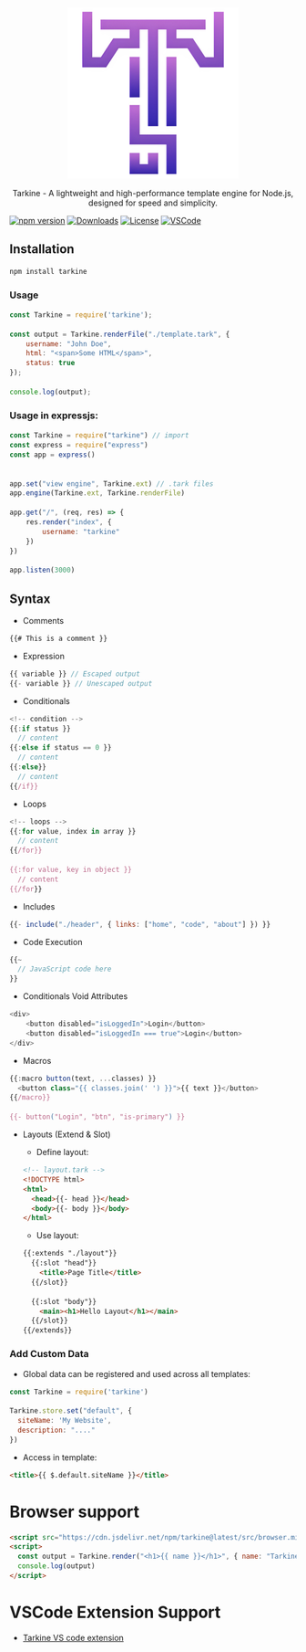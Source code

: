 <p align="center">
    <img src="https://raw.githubusercontent.com/madhanmaaz/tarkine/master/logo.webp" height="300">
</p>
<p align="center">
Tarkine - A lightweight and high-performance template engine for Node.js, designed for speed and simplicity.
</p>

[![npm version](https://img.shields.io/npm/v/tarkine.svg)](https://www.npmjs.com/package/tarkine)
[![Downloads](https://img.shields.io/npm/dm/tarkine.svg)](https://www.npmjs.com/package/tarkine)
[![License](https://img.shields.io/npm/l/tarkine.svg)](https://github.com/madhanmaaz/tarkine/blob/master/LICENSE)
[![VSCode](https://img.shields.io/badge/vscode-extension-blue?logo=visualstudiocode)](https://marketplace.visualstudio.com/items?itemName=madhanmaaz.tarkine-vscode-extension)

## Installation
```bash
npm install tarkine
```

### Usage
```js
const Tarkine = require('tarkine');

const output = Tarkine.renderFile("./template.tark", {
    username: "John Doe",
    html: "<span>Some HTML</span>",
    status: true
});

console.log(output);
```

### Usage in expressjs:
```js
const Tarkine = require("tarkine") // import
const express = require("express")
const app = express()


app.set("view engine", Tarkine.ext) // .tark files
app.engine(Tarkine.ext, Tarkine.renderFile)

app.get("/", (req, res) => {
    res.render("index", {
        username: "tarkine"
    })
})

app.listen(3000)
```
## Syntax
- Comments
```js
{{# This is a comment }}
```

- Expression
```js
{{ variable }} // Escaped output
{{- variable }} // Unescaped output
```

- Conditionals
```js
<!-- condition -->
{{:if status }}
  // content
{{:else if status == 0 }}
  // content
{{:else}}
  // content
{{/if}}
```

- Loops
```js
<!-- loops -->
{{:for value, index in array }}
  // content
{{/for}}

{{:for value, key in object }}
  // content
{{/for}}
```

- Includes
```js
{{- include("./header", { links: ["home", "code", "about"] }) }}
```

- Code Execution
```js
{{~
  // JavaScript code here
}}
```

- Conditionals Void Attributes
```js
<div>
    <button disabled="isLoggedIn">Login</button>
    <button disabled="isLoggedIn === true">Login</button>
</div>
```

- Macros
```js
{{:macro button(text, ...classes) }}
  <button class="{{ classes.join(' ') }}">{{ text }}</button>
{{/macro}}

{{- button("Login", "btn", "is-primary") }}
```

- Layouts (Extend & Slot)
  - Define layout:
  ```html
  <!-- layout.tark -->
  <!DOCTYPE html>
  <html>
    <head>{{- head }}</head>
    <body>{{- body }}</body>
  </html>
  ```

  - Use layout:
  ```html
  {{:extends "./layout"}}
    {{:slot "head"}}
      <title>Page Title</title>
    {{/slot}}

    {{:slot "body"}}
      <main><h1>Hello Layout</h1></main>
    {{/slot}}
  {{/extends}}
  ```

### Add Custom Data
- Global data can be registered and used across all templates:
```js
const Tarkine = require('tarkine')

Tarkine.store.set("default", { 
  siteName: 'My Website',
  description: "...."
})
```

- Access in template:
```html
<title>{{ $.default.siteName }}</title>
```

# Browser support
```html
<script src="https://cdn.jsdelivr.net/npm/tarkine@latest/src/browser.min.js"></script>
<script>
  const output = Tarkine.render("<h1>{{ name }}</h1>", { name: "Tarkine" })
  console.log(output)
</script>
```

# VSCode Extension Support
- [Tarkine VS code extension](https://marketplace.visualstudio.com/items?itemName=madhanmaaz.tarkine-vscode-extension) 
